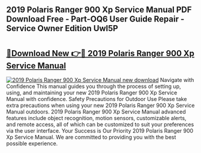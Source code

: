 ## 2019 Polaris Ranger 900 Xp Service Manual PDF Download Free - Part-OQ6 User Guide Repair - Service Owner Edition Uwl5P

# <h2><a href="http://bc1504.oget.top/?id=2019+Polaris+Ranger+900+Xp+Service+Manual">🔗Download New 👉🔴 2019 Polaris Ranger 900 Xp Service Manual</a></h2>

[![2019 Polaris Ranger 900 Xp Service Manual new download](https://i.imgur.com/5g1atiW.png)](http://bc1504.oget.top/?id=2019+Polaris+Ranger+900+Xp+Service+Manual)
Navigate with Confidence This manual guides you through the process of setting up, using, and maintaining your new 2019 Polaris Ranger 900 Xp Service Manual with confidence. Safety Precautions for Outdoor Use Please take extra precautions when using your new 2019 Polaris Ranger 900 Xp Service Manual outdoors. 2019 Polaris Ranger 900 Xp Service Manual advanced features include object recognition, motion sensors, customizable alerts, and remote access, all of which can be customized to suit your preferences via the user interface. Your Success is Our Priority 2019 Polaris Ranger 900 Xp Service Manual. We are committed to providing you with the best possible experience.
